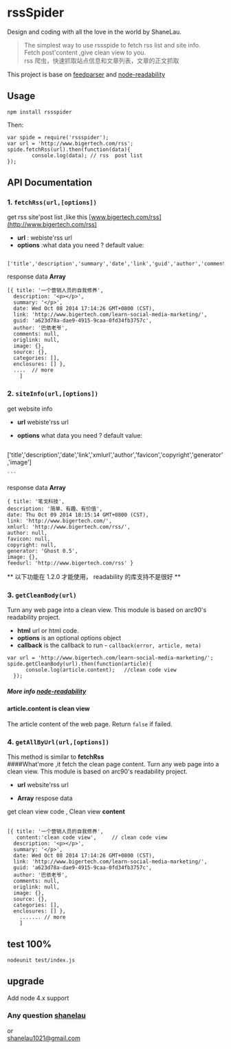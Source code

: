 # rssSpider

Design and coding with all the love in the world by ShaneLau.



> The simplest way to use rssspide to fetch rss list and site info.  
> Fetch post'content ,give clean view to you.  
>rss 爬虫，快速抓取站点信息和文章列表，文章的正文抓取

This project is base on [feedparser](https://github.com/kballard/feedparser) and [node-readability](https://github.com/luin/node-readability)



## Usage  

```
npm install rssspider
```
Then:

```
var spide = require('rssspider');
var url = 'http://www.bigertech.com/rss';
spide.fetchRss(url).then(function(data){
		console.log(data); // rss  post list
});
```

## API Documentation

### 1. <code>fetchRss(url,[options])</code>

get rss site'post list  ,like this  [www.bigertech.com/rss](http://www.bigertech.com/rss)

*  **url** : webiste'rss url
*  **options** :what data you need ?  default value:

```
	['title','description','summary','date','link','guid','author','comments','origlink','image','source','categories','enclosures']
```  
response data
**Array**  

```
[{ title: '一个营销人员的自我修养',
  description: '<p></p>',
  summary: '</p>',
  date: Wed Oct 08 2014 17:14:26 GMT+0800 (CST),
  link: 'http://www.bigertech.com/learn-social-media-marketing/',
  guid: 'a623d78a-dae9-4915-9caa-0fd34fb3757c',
  author: '巴依老爷',
  comments: null,
  origlink: null,
  image: {},
  source: {},
  categories: [],
  enclosures: [] },
  ....  // more
	]

```

### 2. <code>siteInfo(url,[options])</code>
get website info  

* **url**   webiste'rss url
* **options**  what data you need ?  default value:

    ```
['title','description','date','link','xmlurl','author','favicon','copyright','generator','image']

    ```
response data **Array**

   ```
  { title: '笔戈科技',
  description: '简单、有趣、有价值',
  date: Thu Oct 09 2014 18:15:14 GMT+0800 (CST),
  link: 'http://www.bigertech.com/',
  xmlurl: 'http://www.bigertech.com/rss/',
  author: null,
  favicon: null,
  copyright: null,
  generator: 'Ghost 0.5',
  image: {},
  feedurl: 'http://www.bigertech.com/rss' }
   ```


** 以下功能在 1.2.0 才能使用， readability 的库支持不是很好 **

### 3. `getCleanBody(url)`

Turn any web page into a clean view. This module is based on arc90's readability project.  

  * **html** url or html code.
  * **options** is an optional options object
  * **callback** is the callback to run - `callback(error, article, meta)`


  ```
  var url = 'http://www.bigertech.com/learn-social-media-marketing/';
  spide.getCleanBody(url).then(function(article){
        console.log(article.content);   //clean code view
    });
  ```

##### More info [node-readability](https://github.com/luin/node-readability)


#### article.content  is clean view

The article content of the web page. Return `false` if failed.



### 4. <code>getAllByUrl(url,[options])</code>
This method is similar to  **fetchRss**  
####What'more ,it fetch the clean page content.
Turn any web page into a clean view. This module is based on arc90's readability project.

* **url** website'rss url  

* **Array**  respose data

get clean view code  , Clean view **content**

```  

[{ title: '一个营销人员的自我修养',
   content:'clean code view',     // clean code view
  description: '<p></p>',
  summary: '</p>',
  date: Wed Oct 08 2014 17:14:26 GMT+0800 (CST),
  link: 'http://www.bigertech.com/learn-social-media-marketing/',
  guid: 'a623d78a-dae9-4915-9caa-0fd34fb3757c',
  author: '巴依老爷',
  comments: null,
  origlink: null,
  image: {},
  source: {},
  categories: [],
  enclosures: [] },
    ....... // more
	]

```

## test  100%
```
nodeunit test/index.js

```

## upgrade
Add  node 4.x support


### Any question [shanelau](http://weibo.com/kissliux)  
or  
[shanelau1021@gmail.com](shanelau1021@gmail.com)
